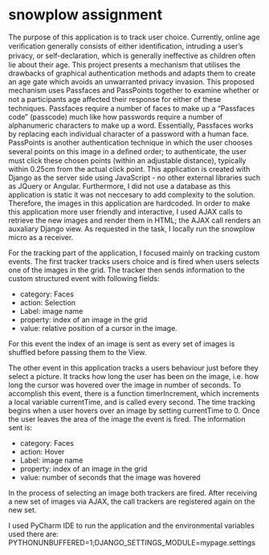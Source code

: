 
# snowplow assignment
The purpose of this application is to track user choice. Currently, online age veriﬁcation generally consists of either identiﬁcation, intruding a user’s privacy, or self-declaration, which is generally ineﬀective as children often lie about their age. This project presents a mechanism that utilises the drawbacks of graphical authentication methods and adapts them to create an age gate which avoids an unwarranted privacy invasion. This proposed mechanism uses Passfaces and PassPoints together to examine whether or not a participants age aﬀected their response for either of these techniques. Passfaces require a number of faces to make up a “Passfaces code” (passcode) much like how passwords require a number of alphanumeric characters to make up a word. Essentially, Passfaces works by replacing
each individual character of a password with a human face. PassPoints is another authentication technique in which the user chooses several points on this image in a deﬁned order; to authenticate, the user must click these chosen points (within an adjustable distance), typically within 0.25cm from the actual click point.
This application is created with Django as the server side using JavaScript - no other external libraries such as JQuery or Angular. Furthermore, I did not use a database as this application is static it was not neccesary to add complexity to the solution. Therefore, the images in this application are hardcoded. In order to make this application more user friendly and interactive, I used AJAX calls to retrieve the new images and render them in HTML; the AJAX call renders an auxaliary Django view. As requested in the task, I locally run the snowplow micro as a receiver.

  

For the tracking part of the application, I focused mainly on tracking custom events. The first tracker tracks users choice and is fired when users selects one of the images in the grid. The tracker then sends information to the custom structured event with following fields:

- category: Faces
- action: Selection
- Label: image name
- property: index of an image in the grid
- value: relative position of a cursor in the image.

For this event the index of an image is sent as every set of images is shuffled before passing them to the View. 

The other event in this application tracks a users behaviour just before they select a picture. It tracks how long the user has been on the image, i.e. how long the cursor was hovered over the image in number of seconds. To accomplish this event, there is a function timerIncrement, which increments a local variable currentTime, and is called every second.  The time tracking begins when a user hovers over an image by setting currentTime to 0. Once the user leaves the area of the image the event is fired. The information sent is:
- category: Faces
- action: Hover
- Label: image name
- property: index of an image in the grid 
- value: number of seconds that the image was hovered

In the process of selecting an image both trackers are fired. After receiving a new set of images via AJAX, the call trackers are registered again on the new set.

I used PyCharm IDE to run the application and the environmental variables used there are: PYTHONUNBUFFERED=1;DJANGO_SETTINGS_MODULE=mypage.settings